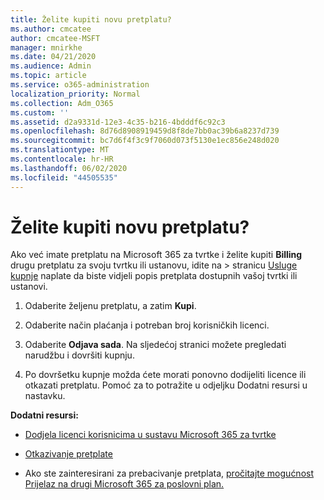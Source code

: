 ```yaml
---
title: Želite kupiti novu pretplatu?
ms.author: cmcatee
author: cmcatee-MSFT
manager: mnirkhe
ms.date: 04/21/2020
ms.audience: Admin
ms.topic: article
ms.service: o365-administration
localization_priority: Normal
ms.collection: Adm_O365
ms.custom: ''
ms.assetid: d2a9331d-12e3-4c35-b216-4bdddf6c92c3
ms.openlocfilehash: 8d76d8908919459d8f8de7bb0ac39b6a8237d739
ms.sourcegitcommit: bc7d6f4f3c9f7060d073f5130e1ec856e248d020
ms.translationtype: MT
ms.contentlocale: hr-HR
ms.lasthandoff: 06/02/2020
ms.locfileid: "44505535"
---
```

# <a name="looking-to-buy-a-new-subscription"></a>Želite kupiti novu pretplatu?

Ako već imate pretplatu na Microsoft 365 za tvrtke i želite kupiti **Billing** drugu pretplatu za svoju tvrtku ili ustanovu, idite na \> stranicu [Usluge kupnje](https://go.microsoft.com/fwlink/p/?linkid=868433) naplate da biste vidjeli popis pretplata dostupnih vašoj tvrtki ili ustanovi.
 
1. Odaberite željenu pretplatu, a zatim **Kupi**.

2. Odaberite način plaćanja i potreban broj korisničkih licenci.

3. Odaberite **Odjava sada**. Na sljedećoj stranici možete pregledati narudžbu i dovršiti kupnju.

4. Po dovršetku kupnje možda ćete morati ponovno dodijeliti licence ili otkazati pretplatu. Pomoć za to potražite u odjeljku Dodatni resursi u nastavku.

 **Dodatni resursi:**
  
- [Dodjela licenci korisnicima u sustavu Microsoft 365 za tvrtke](https://docs.microsoft.com/microsoft-365/admin/add-users/add-users)
    
- [Otkazivanje pretplate](https://docs.microsoft.com/microsoft-365/commerce/subscriptions/cancel-your-subscription)
    
- Ako ste zainteresirani za prebacivanje pretplata, [pročitajte mogućnost Prijelaz na drugi Microsoft 365 za poslovni plan.](https://docs.microsoft.com/microsoft-365/commerce/subscriptions/switch-to-a-different-plan)